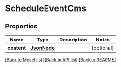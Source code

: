 # ScheduleEventCms

## Properties
Name | Type | Description | Notes
------------ | ------------- | ------------- | -------------
**content** | [**JsonNode**](JsonNode.md) |  | [optional] 

[[Back to Model list]](../README.md#documentation-for-models) [[Back to API list]](../README.md#documentation-for-api-endpoints) [[Back to README]](../README.md)

